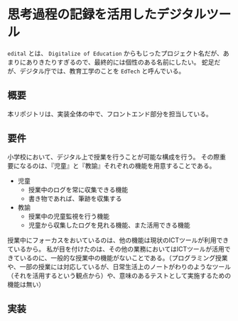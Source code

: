 # 思考過程の記録を活用したデジタルツール

`edital` とは、 `Digitalize of Education` からもじったプロジェクト名だが、あまりにありきたりすぎるので、最終的には個性のある名前にしたい。
蛇足だが、デジタル庁では、教育工学のことを `EdTech` と呼んでいる。

## 概要

本リポジトリは、実装全体の中で、フロントエンド部分を担当している。

## 要件

小学校において、デジタル上で授業を行うことが可能な構成を行う。
その際重要になるのは、『児童』と『教諭』それぞれの機能を用意することである。

- 児童
    - 授業中のログを常に収集できる機能
    - 書き物であれば、筆跡を収集する
- 教諭
    - 授業中の児童監視を行う機能
    - 児童から収集したログを見れる機能、また活用できる機能

授業中にフォーカスをおいているのは、他の機能は現状のICTツールが利用できているから。
私が目を付けたのは、その他の業務においてはICTツールが活用できているのに、一般的な授業中の機能がないことである。（プログラミング授業や、一部の授業には対応しているが、日常生活上のノートがわりのようなツール（それを活用するという観点から）や、意味のあるテストとして実施するための機能は無い）

## 実装